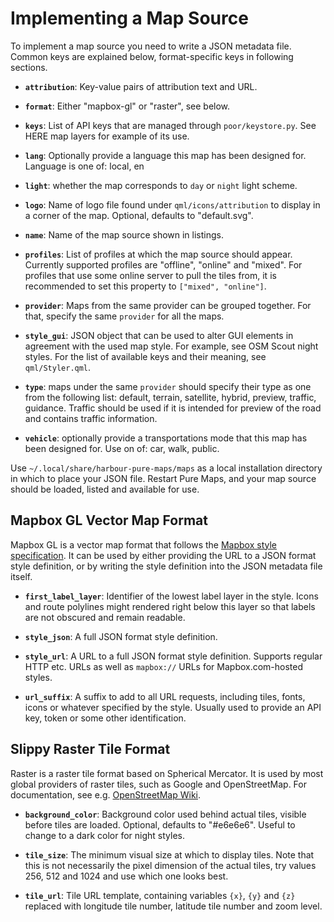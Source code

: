 Implementing a Map Source
=========================

To implement a map source you need to write a JSON metadata file. Common
keys are explained below, format-specific keys in following sections.

* **`attribution`**: Key-value pairs of attribution text and URL.

* **`format`**: Either "mapbox-gl" or "raster", see below.

* **`keys`**: List of API keys that are managed through
  `poor/keystore.py`. See HERE map layers for example of its use.
  
* **`lang`**: Optionally provide a language this map has been designed
  for. Language is one of: local, en
  
* **`light`**: whether the map corresponds to `day` or `night` light
  scheme.

* **`logo`**: Name of logo file found under `qml/icons/attribution` to
  display in a corner of the map. Optional, defaults to "default.svg".

* **`name`**: Name of the map source shown in listings.

* **`profiles`**: List of profiles at which the map source should
  appear. Currently supported profiles are "offline", "online" and
  "mixed". For profiles that use some online server to pull the tiles
  from, it is recommended to set this property to `["mixed", "online"]`.
  
* **`provider`**: Maps from the same provider can be grouped
  together. For that, specify the same `provider` for all the maps.

* **`style_gui`**: JSON object that can be used to alter GUI elements
 in agreement with the used map style. For example, see OSM Scout
 night styles. For the list of available keys and their meaning, see
 `qml/Styler.qml`.
 
* **`type`**: maps under the same `provider` should specify their type
  as one from the following list: default, terrain, satellite, hybrid,
  preview, traffic, guidance. Traffic should be used if it is intended for
  preview of the road and contains traffic information.
  
* **`vehicle`**: optionally provide a transportations mode that this
  map has been designed for. Use on of: car, walk, public.

Use `~/.local/share/harbour-pure-maps/maps` as a local installation
directory in which to place your JSON file. Restart Pure Maps, and your
map source should be loaded, listed and available for use.

## Mapbox GL Vector Map Format

Mapbox GL is a vector map format that follows the [Mapbox style
specification][mapbox-style]. It can be used by either providing the URL
to a JSON format style definition, or by writing the style definition
into the JSON metadata file itself.

* **`first_label_layer`**: Identifier of the lowest label layer in the
  style. Icons and route polylines might rendered right below this layer
  so that labels are not obscured and remain readable.

* **`style_json`**: A full JSON format style definition.

* **`style_url`**: A URL to a full JSON format style definition.
  Supports regular HTTP etc. URLs as well as `mapbox://` URLs for
  Mapbox.com-hosted styles.

* **`url_suffix`**: A suffix to add to all URL requests, including
  tiles, fonts, icons or whatever specified by the style. Usually used
  to provide an API key, token or some other identification.

[mapbox-style]: https://www.mapbox.com/mapbox-gl-js/style-spec/

## Slippy Raster Tile Format

Raster is a raster tile format based on Spherical Mercator. It is used
by most global providers of raster tiles, such as Google and
OpenStreetMap. For documentation, see e.g. [OpenStreetMap Wiki][slippy].

* **`background_color`**: Background color used behind actual tiles,
  visible before tiles are loaded. Optional, defaults to "#e6e6e6".
  Useful to change to a dark color for night styles.

* **`tile_size`**: The minimum visual size at which to display tiles.
  Note that this is not necessarily the pixel dimension of the actual
  tiles, try values 256, 512 and 1024 and use which one looks best.

* **`tile_url`**: Tile URL template, containing variables `{x}`, `{y}`
  and `{z}` replaced with longitude tile number, latitude tile number
  and zoom level.

[slippy]: http://wiki.openstreetmap.org/wiki/Slippy_map_tilenames
